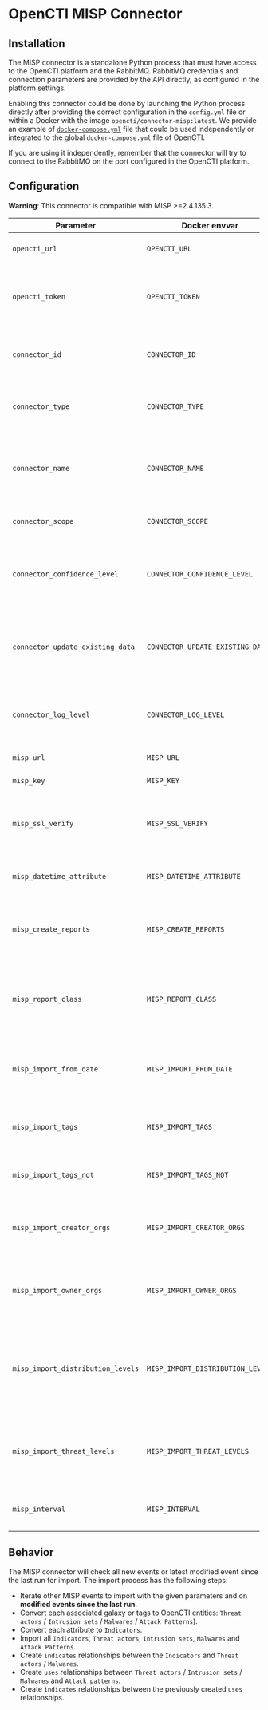 # OpenCTI MISP Connector

## Installation

The MISP connector is a standalone Python process that must have access to the OpenCTI platform and the RabbitMQ. RabbitMQ credentials and connection parameters are provided by the API directly, as configured in the platform settings.

Enabling this connector could be done by launching the Python process directly after providing the correct configuration in the `config.yml` file or within a Docker with the image `opencti/connector-misp:latest`. We provide an example of [`docker-compose.yml`](docker-compose.yml) file that could be used independently or integrated to the global `docker-compose.yml` file of OpenCTI.

If you are using it independently, remember that the connector will try to connect to the RabbitMQ on the port configured in the OpenCTI platform.

## Configuration

**Warning**: This connector is compatible with MISP >=2.4.135.3.

| Parameter                         | Docker envvar                     | Mandatory    | Description                                                                                         |
| --------------------------------- | --------------------------------- | ------------ | --------------------------------------------------------------------------------------------------- |
| `opencti_url`                     | `OPENCTI_URL`                     | Yes          | The URL of the OpenCTI platform.                                                                    |
| `opencti_token`                   | `OPENCTI_TOKEN`                   | Yes          | The default admin token configured in the OpenCTI platform parameters file.                         |
| `connector_id`                    | `CONNECTOR_ID`                    | Yes          | A valid arbitrary `UUIDv4` that must be unique for this connector.                                  |
| `connector_type`                  | `CONNECTOR_TYPE`                  | Yes          | Must be `EXTERNAL_IMPORT` (this is the connector type).                                             |
| `connector_name`                  | `CONNECTOR_NAME`                  | Yes          | The name of the MISP instance, to identify it if you have multiple MISP connectors.                 |
| `connector_scope`                 | `CONNECTOR_SCOPE`                 | Yes          | Must be `misp`, not used in this connector.                                                         |
| `connector_confidence_level`      | `CONNECTOR_CONFIDENCE_LEVEL`      | Yes          | The default confidence level for created relationships (a number between 1 and 4).                  |
| `connector_update_existing_data`  | `CONNECTOR_UPDATE_EXISTING_DATA`  | Yes          | If an entity already exists, update its attributes with information provided by this connector.     |
| `connector_log_level`             | `CONNECTOR_LOG_LEVEL`             | Yes          | The log level for this connector, could be `debug`, `info`, `warn` or `error` (less verbose).       |
| `misp_url`                        | `MISP_URL`                        | Yes          | The MISP instance URL.                                                                              |
| `misp_key`                        | `MISP_KEY`                        | Yes          | The MISP instance key.                                                                              |
| `misp_ssl_verify`                 | `MISP_SSL_VERIFY`                 | Yes          | A boolean (`True` or `False`), check if the SSL certificate is valid when using `https`.            |
| `misp_datetime_attribute`         | `MISP_DATETIME_ATTRIBUTE`         | Yes          | The attribute to be used in filter to query new MISP events.                                        |
| `misp_create_reports`             | `MISP_CREATE_REPORTS`             | Yes          | A boolean (`True` or `False`), create reports for each imported MISP event.                         |
| `misp_report_class`               | `MISP_REPORT_CLASS`               | No           | If `create_reports` is `True`, specify the `report_class` (category), default is `MISP Event`       |
| `misp_import_from_date`           | `MISP_IMPORT_FROM_DATE`           | No           | A date formatted `YYYY-MM-DD`, only import events created after this date.                          |
| `misp_import_tags`                | `MISP_IMPORT_TAGS`                | No           | A list of tags separated with `,`, only import events with these tags.                              |
| `misp_import_tags_not`            | `MISP_IMPORT_TAGS_NOT`            | No           | A list of tags separated with `,`, to exclude from import.                                          |
| `misp_import_creator_orgs`        | `MISP_IMPORT_CREATOR_ORGS`        | No           | A list of org identifiers separated with `,`, only import events created by these orgs.             |
| `misp_import_owner_orgs`          | `MISP_IMPORT_OWNER_ORGS`          | No           | A list of org identifiers separated with `,`, only import events owned by these orgs                |
| `misp_import_distribution_levels` | `MISP_IMPORT_DISTRIBUTION_LEVELS` | No           | A list of distribution levels separated with `,`, only import events with these distribution levels.|
| `misp_import_threat_levels`       | `MISP_IMPORT_THREAT_LEVELS`       | No           | A list of threat levels separated with `,`, only import events with these threat levels.            |
| `misp_interval`                   | `MISP_INTERVAL`                   | Yes          | Check for new event to import every `n` minutes.                                                    |

## Behavior

The MISP connector will check all new events or latest modified event since the last run for import. The import process has the following steps:

- Iterate other MISP events to import with the given parameters and on **modified events since the last run**.
- Convert each associated galaxy or tags to OpenCTI entities: `Threat actors` / `Intrusion sets` / `Malwares` / `Attack Patterns`).
- Convert each attribute to `Indicators`.
- Import all `Indicators`, `Threat actors`, `Intrusion sets`, `Malwares` and `Attack Patterns`.
- Create `indicates` relationships between the `Indicators` and `Threat actors` / `Malwares`.
- Create `uses` relationships between `Threat actors` / `Intrusion sets` / `Malwares` and `Attack patterns`.
- Create `indicates` relationships between the previously created `uses` relationships.
